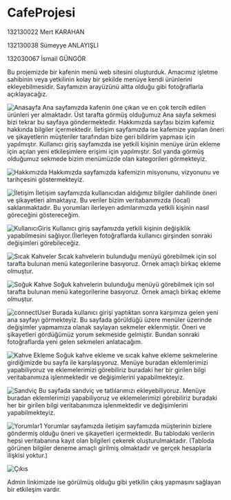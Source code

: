 # CafeProjesi
132130022 Mert KARAHAN

132130038 Sümeyye ANLAYIŞLI

132030067 İsmail GÜNGÖR

Bu projemizde bir kafenin menü web sitesini oluşturduk. Amacımız işletme  sahibinin veya yetkilinin kolay bir şekilde menüye kendi ürünlerini ekleyebilmesidir. Sayfamızın arayüzünü altta olduğu gibi fotoğraflarla açıklayacağız.


![Anasayfa](https://github.com/user-attachments/assets/779f3567-a957-4207-881c-aa84e257d308)
Ana sayfamızda kafenin öne çıkan ve en çok tercih edilen ürünleri yer almaktadır.
Üst tarafta görmüş olduğumuz Ana sayfa sekmesi bizi tekrar bu sayfaya göndermektedir.
Hakkımızda sayfası bizim kafemiz hakkında bilgiler içermektedir.
İletişim sayfamızda ise kafemize yapılan öneri ve şikayetlerin müşteriler tarafından bize geri bildirim yapması için yapılmıştır.
Kullanıcı giriş sayfamızda ise yetkili kişinin menüye ürün ekleme için açılan yeni etkileşimlere erişimi için yapılmıştır.
Sol yanda görmüş olduğumuz sekmede bizim menümüzde olan kategorileri görmekteyiz.


![Hakkımızda](https://github.com/user-attachments/assets/4c7ce3e9-1344-4186-8d9e-9d69c8e50b64)
Hakkımızda sayfamızda kafemizin misyonunu, vizyonunu ve tarihçesini göstermekteyiz.

![İletişim](https://github.com/user-attachments/assets/97606eaf-9b1d-48d6-8349-99c877807698)
İletişim sayfamızda kullanıcıdan aldığımız bilgiler dahilinde öneri ve şikayetleri almaktayız. Bu veriler bizim veritabanımızda (local) saklanmaktadır. Bu yorumları ilerleyen adımlarımızda yetkili kişinin nasıl göreceğini göstereceğim.

![KullanıcıGiris](https://github.com/user-attachments/assets/fa6edd45-075b-4f1d-b93e-03260cef60d3)
Kullanıcı giriş sayfamızda yetkili kişinin değişiklik yapabilmesini sağlıyor.(İlerleyen fotoğraflarda kullanıcı girşinden sonraki değişimleri görebileceğiz.

![Sıcak Kahveler](https://github.com/user-attachments/assets/5a8451ae-f0e0-4042-9acd-b4a5dbfb2ae0)
Sıcak kahvelerin bulunduğu menüyü görebilmek için sol tarafta bulunan menü kategorilerine basıyoruz. Örnek amaçlı birkaç ekleme olmuştur.

![Soğuk Kahve](https://github.com/user-attachments/assets/25f3f3ff-a978-4b8b-b846-eeaafbafd770)
Soğuk kahvelerin bulunduğu menüyü görebilmek için sol tarafta bulunan menü kategorilerine basıyoruz. Örnek amaçlı birkaç ekleme olmuştur.

![connectUser](https://github.com/user-attachments/assets/e9327f50-202e-42c1-adb5-7e2a974e0dd3)
Burada kullanıcı girişi yaptıktan sonra karşımıza gelen yeni ana sayfayı görmekteyiz.
Bu sayfada görüldüğü üzere menüler üzerinde değişimler yapmamıza olanak saylayan sekmeler eklenmiştir.
Öneri ve şikayetleri gördüğümüz yorum sekmeside gelmiştir.
Bundan sonraki fotoğraflarda yeni gelen sekmeleri anlatacağım.

![Kahve Ekleme ](https://github.com/user-attachments/assets/254f0a19-a580-410f-8088-a11334f548ad)
Soğuk kahve ekleme ve sıcak kahve ekleme sekmelerine girdiğimizde bu sayfa ile karşılaşıyoruz.
Menüye buradan eklemlerimizi yapabiliyoruz ve eklemelerimizi görebiliriz buradaki her bir girilen bilgi veritabanımıza işlenmektedir ve değişimlerini yapabilmekteyiz.

![Sandviç](https://github.com/user-attachments/assets/8dab34f0-e233-4c9f-8178-796f285dcd18)
Bu sayfada sandviç ve tatlılarımızı ekleyebiliyoruz.
Menüye buradan eklemlerimizi yapabiliyoruz ve eklemelerimizi görebiliriz buradaki her bir girilen bilgi veritabanımıza işlenmektedir ve değişimlerini yapabilmekteyiz.

![Yorumlar1](https://github.com/user-attachments/assets/4af8b5f6-476b-40aa-af09-2a1437de04da)
Yorumlar sayfamızda iletişim sayfamızda müşterinin bizlere göndermiş olduğu öneri ve şikayetleri içermektedir.
Bu tablodaki verilerin hepsi veritabanına kayıt olan bilgileri çekerek oluşturulmaktadır.
(Tabloda görünen bilgiler deneme amaçlı girilmiş olmaktadır ve gerçek hesaplarla ilişkisi yoktur.)

![Çıkıs](https://github.com/user-attachments/assets/20e79fb8-ad65-4e34-9eff-d34288f507ec)

Admin linkimizde ise görülmüş olduğu gibi yetkilin çıkış yapmasını sağlayan bir etkileşim vardır.
















